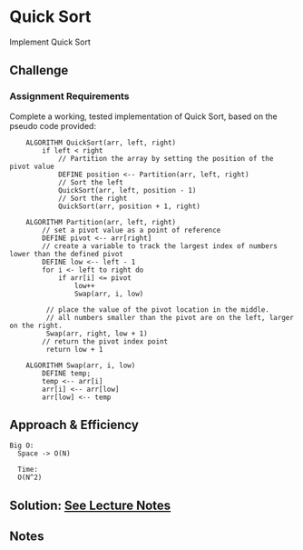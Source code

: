 # Quick Sort

Implement Quick Sort

## Challenge

### Assignment Requirements

Complete a working, tested implementation of Quick Sort, based on the pseudo code provided:

        ALGORITHM QuickSort(arr, left, right)
            if left < right
                // Partition the array by setting the position of the pivot value 
                DEFINE position <-- Partition(arr, left, right)
                // Sort the left
                QuickSort(arr, left, position - 1)
                // Sort the right
                QuickSort(arr, position + 1, right)
        
        ALGORITHM Partition(arr, left, right)
            // set a pivot value as a point of reference
            DEFINE pivot <-- arr[right]
            // create a variable to track the largest index of numbers lower than the defined pivot
            DEFINE low <-- left - 1
            for i <- left to right do
                if arr[i] <= pivot
                    low++
                    Swap(arr, i, low)
        
             // place the value of the pivot location in the middle.
             // all numbers smaller than the pivot are on the left, larger on the right. 
             Swap(arr, right, low + 1)
            // return the pivot index point
             return low + 1
        
        ALGORITHM Swap(arr, i, low)
            DEFINE temp;
            temp <-- arr[i]
            arr[i] <-- arr[low]
            arr[low] <-- temp


## Approach & Efficiency

    Big O:
      Space -> O(N)
      
      Time: 
      O(N^2)


## Solution: [See Lecture Notes](LECTURE_NOTES.md)

## Notes
